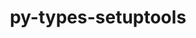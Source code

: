 ---
title: "py-types-setuptools"
layout: cache
categories: [package, develop]
meta: {"compilers": ["none"], "num_specs": 178, "num_specs_by_stack": {"e4s": 3, "e4s-oneapi": 31, "ml-darwin-aarch64-mps": 27, "ml-linux-aarch64-cpu": 44, "ml-linux-aarch64-cuda": 44, "ml-linux-x86_64-cpu": 44, "ml-linux-x86_64-cuda": 43, "ml-linux-x86_64-rocm": 30, "root": 178}, "oss": ["sequoia", "ubuntu22.04", "ubuntu24.04"], "platforms": ["darwin", "linux"], "stacks": ["e4s", "e4s-oneapi", "ml-darwin-aarch64-mps", "ml-linux-aarch64-cpu", "ml-linux-aarch64-cuda", "ml-linux-x86_64-cpu", "ml-linux-x86_64-cuda", "ml-linux-x86_64-rocm", "root"], "targets": ["aarch64", "x86_64_v3"], "versions": ["68.2.0.0", "80.9.0.20250529"]}
spec_details: [{"compiler": "none", "hash": "2egwfos4plwlejohrrsqeqd73tsajvkz", "os": "ubuntu22.04", "platform": "linux", "size": "-", "stacks": ["e4s-oneapi", "root"], "target": "x86_64_v3", "variants": ["build_system=python_pip"], "versions": ["68.2.0.0"]}, {"compiler": "none", "hash": "2g75rgvsipojksunby5doufs6t7xxuca", "os": "sequoia", "platform": "darwin", "size": "-", "stacks": ["ml-darwin-aarch64-mps", "root"], "target": "aarch64", "variants": ["build_system=python_pip"], "versions": ["68.2.0.0"]}, {"compiler": "none", "hash": "2gbwq3y54qvb2dtyoqrkwmzsn2usfdod", "os": "ubuntu24.04", "platform": "linux", "size": "-", "stacks": ["ml-linux-aarch64-cpu", "ml-linux-aarch64-cuda", "root"], "target": "aarch64", "variants": ["build_system=python_pip"], "versions": ["68.2.0.0"]}, {"compiler": "none", "hash": "2hiqpk45ie2x325f7r6iqbqo4vnbvruk", "os": "ubuntu22.04", "platform": "linux", "size": "-", "stacks": ["e4s-oneapi", "root"], "target": "x86_64_v3", "variants": ["build_system=python_pip"], "versions": ["68.2.0.0"]}, {"compiler": "none", "hash": "2jmfidjdhgicprfolsmlfqw3h3j7mbdh", "os": "ubuntu22.04", "platform": "linux", "size": "-", "stacks": ["root"], "target": "x86_64_v3", "variants": ["build_system=python_pip"], "versions": ["68.2.0.0"]}, {"compiler": "none", "hash": "2phrw6xjg7q5oiv7wzqanpwxikn4zmbc", "os": "ubuntu24.04", "platform": "linux", "size": "-", "stacks": ["ml-linux-x86_64-cpu", "ml-linux-x86_64-cuda", "ml-linux-x86_64-rocm", "root"], "target": "x86_64_v3", "variants": ["build_system=python_pip"], "versions": ["80.9.0.20250529"]}, {"compiler": "none", "hash": "2vsnkw54qrp44le7hslf4kmd2pujihbj", "os": "ubuntu22.04", "platform": "linux", "size": "-", "stacks": ["root"], "target": "x86_64_v3", "variants": ["build_system=python_pip"], "versions": ["80.9.0.20250529"]}, {"compiler": "none", "hash": "2yh36pwsxyph4hk3b2czjxf7zpehbj7e", "os": "ubuntu24.04", "platform": "linux", "size": "-", "stacks": ["ml-linux-aarch64-cpu", "ml-linux-aarch64-cuda", "root"], "target": "aarch64", "variants": ["build_system=python_pip"], "versions": ["68.2.0.0"]}, {"compiler": "none", "hash": "3xsybgsqoittgsqktqx3ts4hbmmct77n", "os": "sequoia", "platform": "darwin", "size": "-", "stacks": ["ml-darwin-aarch64-mps", "root"], "target": "aarch64", "variants": ["build_system=python_pip"], "versions": ["68.2.0.0"]}, {"compiler": "none", "hash": "42zaagt5dwns5fl4suc3w4glnlnunjfy", "os": "sequoia", "platform": "darwin", "size": "-", "stacks": ["ml-darwin-aarch64-mps", "root"], "target": "aarch64", "variants": ["build_system=python_pip"], "versions": ["80.9.0.20250529"]}, {"compiler": "none", "hash": "4bn3pmtdxaaq4t3zemzlrpe7mptibr5w", "os": "ubuntu22.04", "platform": "linux", "size": "-", "stacks": ["e4s-oneapi", "root"], "target": "x86_64_v3", "variants": ["build_system=python_pip"], "versions": ["68.2.0.0"]}, {"compiler": "none", "hash": "4eejjks3k64zazpds5fvfsfsfio75bmf", "os": "ubuntu24.04", "platform": "linux", "size": "-", "stacks": ["ml-linux-x86_64-cpu", "ml-linux-x86_64-cuda", "ml-linux-x86_64-rocm", "root"], "target": "x86_64_v3", "variants": ["build_system=python_pip"], "versions": ["68.2.0.0"]}, {"compiler": "none", "hash": "4gn4ujyynttjtv6v5aebjqocihjguier", "os": "sequoia", "platform": "darwin", "size": "-", "stacks": ["ml-darwin-aarch64-mps", "root"], "target": "aarch64", "variants": ["build_system=python_pip"], "versions": ["80.9.0.20250529"]}, {"compiler": "none", "hash": "4m5gmoydywixshvfaaghbjfd5mosbewm", "os": "sequoia", "platform": "darwin", "size": "-", "stacks": ["ml-darwin-aarch64-mps", "root"], "target": "aarch64", "variants": ["build_system=python_pip"], "versions": ["68.2.0.0"]}, {"compiler": "none", "hash": "4xy7j5u6lalg2igrvuag5rvyizdz5g4k", "os": "ubuntu22.04", "platform": "linux", "size": "-", "stacks": ["e4s-oneapi", "root"], "target": "x86_64_v3", "variants": ["build_system=python_pip"], "versions": ["80.9.0.20250529"]}, {"compiler": "none", "hash": "4z2b7gqjvtbloenvud6zel2p7izyidur", "os": "ubuntu22.04", "platform": "linux", "size": "-", "stacks": ["root"], "target": "x86_64_v3", "variants": ["build_system=python_pip"], "versions": ["68.2.0.0"]}, {"compiler": "none", "hash": "53jrinaq6e5j5zpsy2rc54au36b3refc", "os": "ubuntu24.04", "platform": "linux", "size": "-", "stacks": ["ml-linux-aarch64-cpu", "ml-linux-aarch64-cuda", "root"], "target": "aarch64", "variants": ["build_system=python_pip"], "versions": ["68.2.0.0"]}, {"compiler": "none", "hash": "54n6dmilmyhi65qlxrrdv2hou2km7ohi", "os": "ubuntu24.04", "platform": "linux", "size": "-", "stacks": ["ml-linux-aarch64-cpu", "ml-linux-aarch64-cuda", "root"], "target": "aarch64", "variants": ["build_system=python_pip"], "versions": ["80.9.0.20250529"]}, {"compiler": "none", "hash": "5ai6gskpu4ybpejznqfed6efhzaj6ax6", "os": "ubuntu22.04", "platform": "linux", "size": "-", "stacks": ["e4s-oneapi", "root"], "target": "x86_64_v3", "variants": ["build_system=python_pip"], "versions": ["68.2.0.0"]}, {"compiler": "none", "hash": "5auof4uawo7ifgsa6xpf6y2yu63t6icv", "os": "ubuntu22.04", "platform": "linux", "size": "-", "stacks": ["e4s-oneapi", "root"], "target": "x86_64_v3", "variants": ["build_system=python_pip"], "versions": ["80.9.0.20250529"]}, {"compiler": "none", "hash": "5eqsdnewsdrnhfu5b4lwjqm53givyqlx", "os": "ubuntu24.04", "platform": "linux", "size": "-", "stacks": ["ml-linux-aarch64-cpu", "ml-linux-aarch64-cuda", "root"], "target": "aarch64", "variants": ["build_system=python_pip"], "versions": ["80.9.0.20250529"]}, {"compiler": "none", "hash": "5rimxepsehiqfmgn5vbuwppfd7tlogx4", "os": "ubuntu22.04", "platform": "linux", "size": "-", "stacks": ["e4s-oneapi", "root"], "target": "x86_64_v3", "variants": ["build_system=python_pip"], "versions": ["68.2.0.0"]}, {"compiler": "none", "hash": "6hoqg3tjghpvkp5t6s5vk2iutkdg3ive", "os": "ubuntu24.04", "platform": "linux", "size": "-", "stacks": ["ml-linux-aarch64-cpu", "ml-linux-aarch64-cuda", "root"], "target": "aarch64", "variants": ["build_system=python_pip"], "versions": ["80.9.0.20250529"]}, {"compiler": "none", "hash": "6n4zbpazygpf3anbrmj6dfwmgex4pynw", "os": "ubuntu24.04", "platform": "linux", "size": "-", "stacks": ["ml-linux-x86_64-cpu", "ml-linux-x86_64-cuda", "ml-linux-x86_64-rocm", "root"], "target": "x86_64_v3", "variants": ["build_system=python_pip"], "versions": ["80.9.0.20250529"]}, {"compiler": "none", "hash": "6uzfdkksxrt66ukwiv5bd64hwu2ymzn4", "os": "sequoia", "platform": "darwin", "size": "-", "stacks": ["ml-darwin-aarch64-mps", "root"], "target": "aarch64", "variants": ["build_system=python_pip"], "versions": ["80.9.0.20250529"]}, {"compiler": "none", "hash": "6xra3lc4qa7er3jvw2lpy5qp4kk6rtqb", "os": "ubuntu22.04", "platform": "linux", "size": "-", "stacks": ["e4s-oneapi", "root"], "target": "x86_64_v3", "variants": ["build_system=python_pip"], "versions": ["68.2.0.0"]}, {"compiler": "none", "hash": "74pq26rb53wsjc2nfmoywejm6qp4wx2q", "os": "ubuntu24.04", "platform": "linux", "size": "-", "stacks": ["ml-linux-x86_64-cpu", "ml-linux-x86_64-cuda", "ml-linux-x86_64-rocm", "root"], "target": "x86_64_v3", "variants": ["build_system=python_pip"], "versions": ["80.9.0.20250529"]}, {"compiler": "none", "hash": "77byghhzfy6jp5vlgu7p2ds6dg6lppla", "os": "ubuntu24.04", "platform": "linux", "size": "-", "stacks": ["ml-linux-aarch64-cpu", "ml-linux-aarch64-cuda", "root"], "target": "aarch64", "variants": ["build_system=python_pip"], "versions": ["80.9.0.20250529"]}, {"compiler": "none", "hash": "7c6q5pdqtf4ybcjgh7ziegpcq4xves6b", "os": "sequoia", "platform": "darwin", "size": "-", "stacks": ["ml-darwin-aarch64-mps", "root"], "target": "aarch64", "variants": ["build_system=python_pip"], "versions": ["68.2.0.0"]}, {"compiler": "none", "hash": "7hqha4ijtjplwawwulg5m7oyjecbf25t", "os": "ubuntu24.04", "platform": "linux", "size": "-", "stacks": ["ml-linux-aarch64-cpu", "ml-linux-aarch64-cuda", "root"], "target": "aarch64", "variants": ["build_system=python_pip"], "versions": ["68.2.0.0"]}, {"compiler": "none", "hash": "7ra6afospmvrthqorx2hqdrxh44s77pg", "os": "ubuntu24.04", "platform": "linux", "size": "-", "stacks": ["ml-linux-x86_64-cpu", "ml-linux-x86_64-cuda", "root"], "target": "x86_64_v3", "variants": ["build_system=python_pip"], "versions": ["80.9.0.20250529"]}, {"compiler": "none", "hash": "7uyhoprf7zpjg6tbj7o2qez32pljskat", "os": "ubuntu24.04", "platform": "linux", "size": "-", "stacks": ["ml-linux-aarch64-cpu", "ml-linux-aarch64-cuda", "root"], "target": "aarch64", "variants": ["build_system=python_pip"], "versions": ["68.2.0.0"]}, {"compiler": "none", "hash": "7wz7egogma5a65dmcy4qg73p3j3qc4nu", "os": "ubuntu24.04", "platform": "linux", "size": "-", "stacks": ["ml-linux-x86_64-cpu", "ml-linux-x86_64-cuda", "ml-linux-x86_64-rocm", "root"], "target": "x86_64_v3", "variants": ["build_system=python_pip"], "versions": ["80.9.0.20250529"]}, {"compiler": "none", "hash": "7yotepui4zht6c4gjycm4iqmx4r2nctu", "os": "ubuntu24.04", "platform": "linux", "size": "-", "stacks": ["ml-linux-aarch64-cpu", "ml-linux-aarch64-cuda", "root"], "target": "aarch64", "variants": ["build_system=python_pip"], "versions": ["80.9.0.20250529"]}, {"compiler": "none", "hash": "7zafybzxeftogudywh6wvdy7plkstezz", "os": "ubuntu24.04", "platform": "linux", "size": "-", "stacks": ["ml-linux-aarch64-cpu", "ml-linux-aarch64-cuda", "root"], "target": "aarch64", "variants": ["build_system=python_pip"], "versions": ["80.9.0.20250529"]}, {"compiler": "none", "hash": "7zddbmduj4u6ba3huer7bvjr32z25apf", "os": "ubuntu24.04", "platform": "linux", "size": "-", "stacks": ["ml-linux-x86_64-cpu", "ml-linux-x86_64-cuda", "ml-linux-x86_64-rocm", "root"], "target": "x86_64_v3", "variants": ["build_system=python_pip"], "versions": ["68.2.0.0"]}, {"compiler": "none", "hash": "ajxjmdfuupqalcmyibsxeemvbm2igv5g", "os": "ubuntu24.04", "platform": "linux", "size": "-", "stacks": ["ml-linux-x86_64-cpu", "ml-linux-x86_64-cuda", "root"], "target": "x86_64_v3", "variants": ["build_system=python_pip"], "versions": ["80.9.0.20250529"]}, {"compiler": "none", "hash": "aqeibxxuu546zb5aq4d6k5ok6agxjyoi", "os": "ubuntu22.04", "platform": "linux", "size": "-", "stacks": ["e4s-oneapi", "root"], "target": "x86_64_v3", "variants": ["build_system=python_pip"], "versions": ["68.2.0.0"]}, {"compiler": "none", "hash": "axagqxvc3upxsbyykdxdgw66a4ifoyuw", "os": "sequoia", "platform": "darwin", "size": "-", "stacks": ["ml-darwin-aarch64-mps", "root"], "target": "aarch64", "variants": ["build_system=python_pip"], "versions": ["80.9.0.20250529"]}, {"compiler": "none", "hash": "b27ptfwoa7bisxz5jrjalyfiiia6qlwa", "os": "ubuntu22.04", "platform": "linux", "size": "-", "stacks": ["root"], "target": "x86_64_v3", "variants": ["build_system=python_pip"], "versions": ["80.9.0.20250529"]}, {"compiler": "none", "hash": "ba557fakzzfby3ji6zo3q6wplexywmda", "os": "ubuntu24.04", "platform": "linux", "size": "-", "stacks": ["ml-linux-aarch64-cpu", "ml-linux-aarch64-cuda", "root"], "target": "aarch64", "variants": ["build_system=python_pip"], "versions": ["68.2.0.0"]}, {"compiler": "none", "hash": "bh2dg2nmdogowrjwdglxrsefu2rzzjur", "os": "ubuntu22.04", "platform": "linux", "size": "-", "stacks": ["root"], "target": "x86_64_v3", "variants": ["build_system=python_pip"], "versions": ["68.2.0.0"]}, {"compiler": "none", "hash": "bhj6xe4cmikceq55llqsmff3ch6t3dlh", "os": "ubuntu22.04", "platform": "linux", "size": "-", "stacks": ["root"], "target": "x86_64_v3", "variants": ["build_system=python_pip"], "versions": ["80.9.0.20250529"]}, {"compiler": "none", "hash": "bijdxlflgf3h6qscmheiysknynvee3p6", "os": "ubuntu22.04", "platform": "linux", "size": "-", "stacks": ["root"], "target": "x86_64_v3", "variants": ["build_system=python_pip"], "versions": ["68.2.0.0"]}, {"compiler": "none", "hash": "bo64bpyc2o6j5lyaiizrnmw33ewikmqg", "os": "ubuntu24.04", "platform": "linux", "size": "-", "stacks": ["ml-linux-x86_64-cpu", "ml-linux-x86_64-cuda", "ml-linux-x86_64-rocm", "root"], "target": "x86_64_v3", "variants": ["build_system=python_pip"], "versions": ["68.2.0.0"]}, {"compiler": "none", "hash": "bsq7fk4zghrvgwd4kpj2mm4xinz5zwza", "os": "ubuntu24.04", "platform": "linux", "size": "-", "stacks": ["ml-linux-x86_64-cpu", "ml-linux-x86_64-cuda", "root"], "target": "x86_64_v3", "variants": ["build_system=python_pip"], "versions": ["80.9.0.20250529"]}, {"compiler": "none", "hash": "bypibhfwvdm47eftpejmrxqftfn5fgma", "os": "ubuntu24.04", "platform": "linux", "size": "-", "stacks": ["ml-linux-aarch64-cpu", "ml-linux-aarch64-cuda", "root"], "target": "aarch64", "variants": ["build_system=python_pip"], "versions": ["80.9.0.20250529"]}, {"compiler": "none", "hash": "c4ock5jxg3fkfpgzcdp5js3kumdusltp", "os": "ubuntu24.04", "platform": "linux", "size": "-", "stacks": ["ml-linux-aarch64-cpu", "ml-linux-aarch64-cuda", "root"], "target": "aarch64", "variants": ["build_system=python_pip"], "versions": ["80.9.0.20250529"]}, {"compiler": "none", "hash": "c7lh3mfqaurvtufsrixy4lasdepq2f55", "os": "ubuntu22.04", "platform": "linux", "size": "-", "stacks": ["e4s-oneapi", "root"], "target": "x86_64_v3", "variants": ["build_system=python_pip"], "versions": ["68.2.0.0"]}, {"compiler": "none", "hash": "cafvalvqgogduybaos66yzj7a7g4amke", "os": "ubuntu22.04", "platform": "linux", "size": "-", "stacks": ["root"], "target": "x86_64_v3", "variants": ["build_system=python_pip"], "versions": ["80.9.0.20250529"]}, {"compiler": "none", "hash": "cgwuwvdvd66p2v26z36amdotpn4yknfq", "os": "ubuntu24.04", "platform": "linux", "size": "-", "stacks": ["ml-linux-x86_64-cpu", "ml-linux-x86_64-cuda", "ml-linux-x86_64-rocm", "root"], "target": "x86_64_v3", "variants": ["build_system=python_pip"], "versions": ["80.9.0.20250529"]}, {"compiler": "none", "hash": "ckwbpmwwkvridqqmv6dhdzildlu6brjj", "os": "ubuntu24.04", "platform": "linux", "size": "-", "stacks": ["ml-linux-aarch64-cpu", "ml-linux-aarch64-cuda", "root"], "target": "aarch64", "variants": ["build_system=python_pip"], "versions": ["68.2.0.0"]}, {"compiler": "none", "hash": "clas6kbbsibzeoyy2ctpfw6c74orsdij", "os": "sequoia", "platform": "darwin", "size": "-", "stacks": ["ml-darwin-aarch64-mps", "root"], "target": "aarch64", "variants": ["build_system=python_pip"], "versions": ["68.2.0.0"]}, {"compiler": "none", "hash": "cliz76pujlbl7vue3wmdbgkl7aw5e7ss", "os": "ubuntu24.04", "platform": "linux", "size": "-", "stacks": ["ml-linux-x86_64-cpu", "ml-linux-x86_64-cuda", "root"], "target": "x86_64_v3", "variants": ["build_system=python_pip"], "versions": ["80.9.0.20250529"]}, {"compiler": "none", "hash": "cpzuxm4gifpm42tgrd3twsotpvl5zsv7", "os": "ubuntu24.04", "platform": "linux", "size": "-", "stacks": ["ml-linux-aarch64-cpu", "ml-linux-aarch64-cuda", "root"], "target": "aarch64", "variants": ["build_system=python_pip"], "versions": ["80.9.0.20250529"]}, {"compiler": "none", "hash": "cxlrxnpneafr4hv4zdydjl5zcb53qehi", "os": "ubuntu22.04", "platform": "linux", "size": "-", "stacks": ["e4s-oneapi", "root"], "target": "x86_64_v3", "variants": ["build_system=python_pip"], "versions": ["80.9.0.20250529"]}, {"compiler": "none", "hash": "czojzjmtxoe4gpioc6de3megramde2us", "os": "ubuntu24.04", "platform": "linux", "size": "-", "stacks": ["ml-linux-aarch64-cpu", "ml-linux-aarch64-cuda", "root"], "target": "aarch64", "variants": ["build_system=python_pip"], "versions": ["68.2.0.0"]}, {"compiler": "none", "hash": "d7bkaqq3jai6xe4lso2jmge3txq3e6zr", "os": "ubuntu24.04", "platform": "linux", "size": "-", "stacks": ["ml-linux-x86_64-cpu", "ml-linux-x86_64-cuda", "ml-linux-x86_64-rocm", "root"], "target": "x86_64_v3", "variants": ["build_system=python_pip"], "versions": ["68.2.0.0"]}, {"compiler": "none", "hash": "djwrcxq77cyrxxfby3doalzypq3mj2lv", "os": "ubuntu24.04", "platform": "linux", "size": "-", "stacks": ["ml-linux-aarch64-cpu", "ml-linux-aarch64-cuda", "root"], "target": "aarch64", "variants": ["build_system=python_pip"], "versions": ["80.9.0.20250529"]}, {"compiler": "none", "hash": "dpm3rigqfpa4t75msqvjy3w5m537wax7", "os": "sequoia", "platform": "darwin", "size": "-", "stacks": ["ml-darwin-aarch64-mps", "root"], "target": "aarch64", "variants": ["build_system=python_pip"], "versions": ["80.9.0.20250529"]}, {"compiler": "none", "hash": "dztoudz5izquatm27curok4c24tnei4t", "os": "ubuntu24.04", "platform": "linux", "size": "-", "stacks": ["ml-linux-aarch64-cpu", "ml-linux-aarch64-cuda", "root"], "target": "aarch64", "variants": ["build_system=python_pip"], "versions": ["80.9.0.20250529"]}, {"compiler": "none", "hash": "e4nwm4rdun33gjti63zs4tbjkywetwyq", "os": "ubuntu22.04", "platform": "linux", "size": "-", "stacks": ["e4s-oneapi", "root"], "target": "x86_64_v3", "variants": ["build_system=python_pip"], "versions": ["68.2.0.0"]}, {"compiler": "none", "hash": "e735ocuk3wiva73lyp5dxnw57nxhjkmn", "os": "ubuntu24.04", "platform": "linux", "size": "-", "stacks": ["ml-linux-x86_64-cpu", "ml-linux-x86_64-rocm", "root"], "target": "x86_64_v3", "variants": ["build_system=python_pip"], "versions": ["68.2.0.0"]}, {"compiler": "none", "hash": "e7v4lxasqvcrn7f3kovzbag37mddboum", "os": "ubuntu24.04", "platform": "linux", "size": "-", "stacks": ["ml-linux-x86_64-cpu", "ml-linux-x86_64-cuda", "ml-linux-x86_64-rocm", "root"], "target": "x86_64_v3", "variants": ["build_system=python_pip"], "versions": ["68.2.0.0"]}, {"compiler": "none", "hash": "ecxgz2tkkqxfpjum6bg2l7os26lkjpyq", "os": "ubuntu24.04", "platform": "linux", "size": "-", "stacks": ["ml-linux-x86_64-cpu", "ml-linux-x86_64-cuda", "ml-linux-x86_64-rocm", "root"], "target": "x86_64_v3", "variants": ["build_system=python_pip"], "versions": ["68.2.0.0"]}, {"compiler": "none", "hash": "eio4q3tnb7sh7z3rrzqsvnnqzvpkmhff", "os": "ubuntu22.04", "platform": "linux", "size": "-", "stacks": ["root"], "target": "x86_64_v3", "variants": ["build_system=python_pip"], "versions": ["68.2.0.0"]}, {"compiler": "none", "hash": "ejp6bhx3pjwgpbe4qxijptjtbgixigfm", "os": "ubuntu24.04", "platform": "linux", "size": "-", "stacks": ["ml-linux-aarch64-cpu", "ml-linux-aarch64-cuda", "root"], "target": "aarch64", "variants": ["build_system=python_pip"], "versions": ["80.9.0.20250529"]}, {"compiler": "none", "hash": "ekt2j2jhuivtgh2dx52f24amolbws3o7", "os": "ubuntu22.04", "platform": "linux", "size": "-", "stacks": ["root"], "target": "x86_64_v3", "variants": ["build_system=python_pip"], "versions": ["68.2.0.0"]}, {"compiler": "none", "hash": "eum4vdwkiqrlpm72zi6g26pwjjz5l536", "os": "ubuntu24.04", "platform": "linux", "size": "-", "stacks": ["ml-linux-aarch64-cpu", "ml-linux-aarch64-cuda", "root"], "target": "aarch64", "variants": ["build_system=python_pip"], "versions": ["80.9.0.20250529"]}, {"compiler": "none", "hash": "eva3g5tlaa2flcs3wyr7krnjmwcfnfot", "os": "ubuntu22.04", "platform": "linux", "size": "-", "stacks": ["e4s-oneapi", "root"], "target": "x86_64_v3", "variants": ["build_system=python_pip"], "versions": ["68.2.0.0"]}, {"compiler": "none", "hash": "ezl2t5z7asrtf22zvrmzoiog5qvoe7ga", "os": "sequoia", "platform": "darwin", "size": "-", "stacks": ["ml-darwin-aarch64-mps", "root"], "target": "aarch64", "variants": ["build_system=python_pip"], "versions": ["68.2.0.0"]}, {"compiler": "none", "hash": "f56c4iwypx2gkqkfrjwdu4im7jj357ta", "os": "ubuntu22.04", "platform": "linux", "size": "-", "stacks": ["e4s", "root"], "target": "x86_64_v3", "variants": ["build_system=python_pip"], "versions": ["80.9.0.20250529"]}, {"compiler": "none", "hash": "fbfhq73fm7vzpgrzv4w37ptg2j72hyxd", "os": "ubuntu24.04", "platform": "linux", "size": "-", "stacks": ["ml-linux-aarch64-cpu", "ml-linux-aarch64-cuda", "root"], "target": "aarch64", "variants": ["build_system=python_pip"], "versions": ["80.9.0.20250529"]}, {"compiler": "none", "hash": "fhchxal36zzuimekn2ugwvpb2wker2hm", "os": "ubuntu22.04", "platform": "linux", "size": "-", "stacks": ["root"], "target": "x86_64_v3", "variants": ["build_system=python_pip"], "versions": ["68.2.0.0"]}, {"compiler": "none", "hash": "fqojmk5ogrkqpsjh7detdhywmuwthord", "os": "ubuntu22.04", "platform": "linux", "size": "-", "stacks": ["root"], "target": "x86_64_v3", "variants": ["build_system=python_pip"], "versions": ["68.2.0.0"]}, {"compiler": "none", "hash": "fv3q5tchoqs3gpi5lg6hwzm4egfvh6n5", "os": "ubuntu24.04", "platform": "linux", "size": "-", "stacks": ["ml-linux-x86_64-cpu", "ml-linux-x86_64-cuda", "ml-linux-x86_64-rocm", "root"], "target": "x86_64_v3", "variants": ["build_system=python_pip"], "versions": ["68.2.0.0"]}, {"compiler": "none", "hash": "fxkvzklfvi7c6qslfw3uou3cnbwrtene", "os": "ubuntu24.04", "platform": "linux", "size": "-", "stacks": ["ml-linux-aarch64-cpu", "ml-linux-aarch64-cuda", "root"], "target": "aarch64", "variants": ["build_system=python_pip"], "versions": ["68.2.0.0"]}, {"compiler": "none", "hash": "geo2vjzqoi7i5kzruykwejdatgt6pjy3", "os": "ubuntu22.04", "platform": "linux", "size": "-", "stacks": ["e4s-oneapi", "root"], "target": "x86_64_v3", "variants": ["build_system=python_pip"], "versions": ["80.9.0.20250529"]}, {"compiler": "none", "hash": "glq3myqsatubpssgyke2usiraytlfe2v", "os": "ubuntu22.04", "platform": "linux", "size": "-", "stacks": ["root"], "target": "x86_64_v3", "variants": ["build_system=python_pip"], "versions": ["80.9.0.20250529"]}, {"compiler": "none", "hash": "gtckxvumnkkbcs6isa2x6jenv5svk4i4", "os": "ubuntu24.04", "platform": "linux", "size": "-", "stacks": ["ml-linux-x86_64-cpu", "ml-linux-x86_64-cuda", "ml-linux-x86_64-rocm", "root"], "target": "x86_64_v3", "variants": ["build_system=python_pip"], "versions": ["80.9.0.20250529"]}, {"compiler": "none", "hash": "h6mervfsjmetgkvk72ykz6tf4ukkv2fu", "os": "ubuntu22.04", "platform": "linux", "size": "-", "stacks": ["e4s-oneapi", "root"], "target": "x86_64_v3", "variants": ["build_system=python_pip"], "versions": ["80.9.0.20250529"]}, {"compiler": "none", "hash": "hhiggat2xhxiana2z4talepina2wtym2", "os": "sequoia", "platform": "darwin", "size": "-", "stacks": ["ml-darwin-aarch64-mps", "root"], "target": "aarch64", "variants": ["build_system=python_pip"], "versions": ["80.9.0.20250529"]}, {"compiler": "none", "hash": "hkf3kiwbirls66vqesi6t3utj3bzrdnv", "os": "ubuntu24.04", "platform": "linux", "size": "-", "stacks": ["ml-linux-x86_64-cpu", "ml-linux-x86_64-cuda", "root"], "target": "x86_64_v3", "variants": ["build_system=python_pip"], "versions": ["80.9.0.20250529"]}, {"compiler": "none", "hash": "hpyvudsrfk56okxahzlubgq7lk5mn5bj", "os": "ubuntu22.04", "platform": "linux", "size": "-", "stacks": ["e4s-oneapi", "root"], "target": "x86_64_v3", "variants": ["build_system=python_pip"], "versions": ["68.2.0.0"]}, {"compiler": "none", "hash": "hqkim6qewt3tuzva6iodjnq7vcqdzsbl", "os": "ubuntu22.04", "platform": "linux", "size": "-", "stacks": ["e4s-oneapi", "root"], "target": "x86_64_v3", "variants": ["build_system=python_pip"], "versions": ["68.2.0.0"]}, {"compiler": "none", "hash": "htqzk7nbw22dlyswjwfytyawzbjlyurn", "os": "sequoia", "platform": "darwin", "size": "-", "stacks": ["ml-darwin-aarch64-mps", "root"], "target": "aarch64", "variants": ["build_system=python_pip"], "versions": ["68.2.0.0"]}, {"compiler": "none", "hash": "hwmdlt4f6wqjkiw7w4xzfu4ohgpz7jlf", "os": "ubuntu22.04", "platform": "linux", "size": "-", "stacks": ["e4s", "root"], "target": "x86_64_v3", "variants": ["build_system=python_pip"], "versions": ["80.9.0.20250529"]}, {"compiler": "none", "hash": "i64k6hromhvmofqcqm2kss5qzbpftods", "os": "ubuntu24.04", "platform": "linux", "size": "-", "stacks": ["ml-linux-x86_64-cpu", "ml-linux-x86_64-cuda", "root"], "target": "x86_64_v3", "variants": ["build_system=python_pip"], "versions": ["80.9.0.20250529"]}, {"compiler": "none", "hash": "iehnz4wtbafgjw2dvpbxcz3zu5tprryb", "os": "ubuntu24.04", "platform": "linux", "size": "-", "stacks": ["ml-linux-x86_64-cpu", "ml-linux-x86_64-cuda", "root"], "target": "x86_64_v3", "variants": ["build_system=python_pip"], "versions": ["80.9.0.20250529"]}, {"compiler": "none", "hash": "ii3gyaz6z36xghgaurhphaiqjqzwbcqi", "os": "ubuntu24.04", "platform": "linux", "size": "-", "stacks": ["ml-linux-x86_64-cpu", "ml-linux-x86_64-cuda", "ml-linux-x86_64-rocm", "root"], "target": "x86_64_v3", "variants": ["build_system=python_pip"], "versions": ["68.2.0.0"]}, {"compiler": "none", "hash": "j5bxedenpe2khcp3zf6mz7qlwe42rfq3", "os": "ubuntu22.04", "platform": "linux", "size": "-", "stacks": ["e4s-oneapi", "root"], "target": "x86_64_v3", "variants": ["build_system=python_pip"], "versions": ["80.9.0.20250529"]}, {"compiler": "none", "hash": "ja2othtyjeui3gaxckaqm3uoifd2hzmx", "os": "ubuntu24.04", "platform": "linux", "size": "-", "stacks": ["ml-linux-x86_64-cpu", "ml-linux-x86_64-cuda", "ml-linux-x86_64-rocm", "root"], "target": "x86_64_v3", "variants": ["build_system=python_pip"], "versions": ["80.9.0.20250529"]}, {"compiler": "none", "hash": "jn4qpy3uj5lggqsa3pqpp3fwsxrlavxq", "os": "sequoia", "platform": "darwin", "size": "-", "stacks": ["ml-darwin-aarch64-mps", "root"], "target": "aarch64", "variants": ["build_system=python_pip"], "versions": ["80.9.0.20250529"]}, {"compiler": "none", "hash": "jrta45hcqooghzqylgzfz6iz6cefvvxu", "os": "ubuntu22.04", "platform": "linux", "size": "-", "stacks": ["root"], "target": "x86_64_v3", "variants": ["build_system=python_pip"], "versions": ["68.2.0.0"]}, {"compiler": "none", "hash": "k2to6n65s7f46ygpv5j4sj3alrjduwsa", "os": "ubuntu22.04", "platform": "linux", "size": "-", "stacks": ["root"], "target": "x86_64_v3", "variants": ["build_system=python_pip"], "versions": ["68.2.0.0"]}, {"compiler": "none", "hash": "k5iquas7qyeef3qkocl6wxwa535upiht", "os": "ubuntu24.04", "platform": "linux", "size": "-", "stacks": ["ml-linux-x86_64-cpu", "ml-linux-x86_64-cuda", "ml-linux-x86_64-rocm", "root"], "target": "x86_64_v3", "variants": ["build_system=python_pip"], "versions": ["68.2.0.0"]}, {"compiler": "none", "hash": "ke4zv422xzwuiob4x7sfw4lvmrb6t7vm", "os": "ubuntu22.04", "platform": "linux", "size": "-", "stacks": ["root"], "target": "x86_64_v3", "variants": ["build_system=python_pip"], "versions": ["80.9.0.20250529"]}, {"compiler": "none", "hash": "kgc6fhlptt43jtm2kesspgzgcebnkkec", "os": "ubuntu22.04", "platform": "linux", "size": "-", "stacks": ["e4s-oneapi", "root"], "target": "x86_64_v3", "variants": ["build_system=python_pip"], "versions": ["68.2.0.0"]}, {"compiler": "none", "hash": "kggzobcfvlw7ss4b5xy2ufmcjxz2qsti", "os": "ubuntu24.04", "platform": "linux", "size": "-", "stacks": ["ml-linux-aarch64-cpu", "ml-linux-aarch64-cuda", "root"], "target": "aarch64", "variants": ["build_system=python_pip"], "versions": ["80.9.0.20250529"]}, {"compiler": "none", "hash": "kgisuowvbnwajammuoohm4474ffx5tpe", "os": "ubuntu24.04", "platform": "linux", "size": "-", "stacks": ["ml-linux-x86_64-cpu", "ml-linux-x86_64-cuda", "root"], "target": "x86_64_v3", "variants": ["build_system=python_pip"], "versions": ["80.9.0.20250529"]}, {"compiler": "none", "hash": "kny7slfcpjxlsbegcjumg4u7xb2rlr2t", "os": "sequoia", "platform": "darwin", "size": "-", "stacks": ["ml-darwin-aarch64-mps", "root"], "target": "aarch64", "variants": ["build_system=python_pip"], "versions": ["80.9.0.20250529"]}, {"compiler": "none", "hash": "kor4dvrosoexn2b5d75eugboe7tkhaul", "os": "sequoia", "platform": "darwin", "size": "-", "stacks": ["ml-darwin-aarch64-mps", "root"], "target": "aarch64", "variants": ["build_system=python_pip"], "versions": ["80.9.0.20250529"]}, {"compiler": "none", "hash": "kxfepratvthiyergngkfahodlrlwpz3u", "os": "sequoia", "platform": "darwin", "size": "-", "stacks": ["ml-darwin-aarch64-mps", "root"], "target": "aarch64", "variants": ["build_system=python_pip"], "versions": ["68.2.0.0"]}, {"compiler": "none", "hash": "l74n3vbx4agvbrczvdnmv3bwr6ietpjf", "os": "ubuntu22.04", "platform": "linux", "size": "-", "stacks": ["e4s-oneapi", "root"], "target": "x86_64_v3", "variants": ["build_system=python_pip"], "versions": ["80.9.0.20250529"]}, {"compiler": "none", "hash": "ldpccwsmv3y2h7e3wwhmapkp3fc74bwq", "os": "ubuntu24.04", "platform": "linux", "size": "-", "stacks": ["ml-linux-aarch64-cpu", "ml-linux-aarch64-cuda", "root"], "target": "aarch64", "variants": ["build_system=python_pip"], "versions": ["68.2.0.0"]}, {"compiler": "none", "hash": "lmoqczgnqwfptogbvusqtzgzk5cqgg2t", "os": "ubuntu22.04", "platform": "linux", "size": "-", "stacks": ["root"], "target": "x86_64_v3", "variants": ["build_system=python_pip"], "versions": ["80.9.0.20250529"]}, {"compiler": "none", "hash": "lwigcw2hdpfvfy5eki6kumjzqcyosrq6", "os": "ubuntu22.04", "platform": "linux", "size": "-", "stacks": ["root"], "target": "x86_64_v3", "variants": ["build_system=python_pip"], "versions": ["80.9.0.20250529"]}, {"compiler": "none", "hash": "m2l4tbbjqwz7gywmk6tigdqe2wmiyxpw", "os": "ubuntu22.04", "platform": "linux", "size": "-", "stacks": ["e4s-oneapi", "root"], "target": "x86_64_v3", "variants": ["build_system=python_pip"], "versions": ["80.9.0.20250529"]}, {"compiler": "none", "hash": "mnzrosuzz5mvsorwqm3g7qzb6gaxtqe5", "os": "ubuntu24.04", "platform": "linux", "size": "-", "stacks": ["ml-linux-x86_64-cpu", "ml-linux-x86_64-cuda", "ml-linux-x86_64-rocm", "root"], "target": "x86_64_v3", "variants": ["build_system=python_pip"], "versions": ["80.9.0.20250529"]}, {"compiler": "none", "hash": "n2z5vcwyfp5erowp4ofmlga4jmiedrxe", "os": "sequoia", "platform": "darwin", "size": "-", "stacks": ["ml-darwin-aarch64-mps", "root"], "target": "aarch64", "variants": ["build_system=python_pip"], "versions": ["68.2.0.0"]}, {"compiler": "none", "hash": "nodc3yxtc3favedcd33lsafzolw26fee", "os": "ubuntu24.04", "platform": "linux", "size": "-", "stacks": ["ml-linux-x86_64-cpu", "ml-linux-x86_64-cuda", "ml-linux-x86_64-rocm", "root"], "target": "x86_64_v3", "variants": ["build_system=python_pip"], "versions": ["80.9.0.20250529"]}, {"compiler": "none", "hash": "o2fhi6oq6gkyryy3gomcq7ivb2czulq3", "os": "ubuntu24.04", "platform": "linux", "size": "-", "stacks": ["ml-linux-aarch64-cpu", "ml-linux-aarch64-cuda", "root"], "target": "aarch64", "variants": ["build_system=python_pip"], "versions": ["68.2.0.0"]}, {"compiler": "none", "hash": "o55meicycluqjdyihyaytneaq425arh2", "os": "ubuntu22.04", "platform": "linux", "size": "-", "stacks": ["root"], "target": "x86_64_v3", "variants": ["build_system=python_pip"], "versions": ["68.2.0.0"]}, {"compiler": "none", "hash": "oef7t233zwfohsnx7x7pcw2yxpj7vrpu", "os": "sequoia", "platform": "darwin", "size": "-", "stacks": ["ml-darwin-aarch64-mps", "root"], "target": "aarch64", "variants": ["build_system=python_pip"], "versions": ["68.2.0.0"]}, {"compiler": "none", "hash": "ooj6shc3t6kvnfgpudfoaw74xcpgvedg", "os": "ubuntu22.04", "platform": "linux", "size": "-", "stacks": ["root"], "target": "x86_64_v3", "variants": ["build_system=python_pip"], "versions": ["68.2.0.0"]}, {"compiler": "none", "hash": "oto7hcgzyxvqgbd56dfzpiknhufxpo4c", "os": "ubuntu22.04", "platform": "linux", "size": "-", "stacks": ["e4s-oneapi", "root"], "target": "x86_64_v3", "variants": ["build_system=python_pip"], "versions": ["68.2.0.0"]}, {"compiler": "none", "hash": "oucbx4i7fnxwdoiqpgr2vzjdt73ikwpp", "os": "sequoia", "platform": "darwin", "size": "-", "stacks": ["ml-darwin-aarch64-mps", "root"], "target": "aarch64", "variants": ["build_system=python_pip"], "versions": ["80.9.0.20250529"]}, {"compiler": "none", "hash": "ow7gxqwakijwmbdw7rit4hchxaig32sm", "os": "sequoia", "platform": "darwin", "size": "-", "stacks": ["ml-darwin-aarch64-mps", "root"], "target": "aarch64", "variants": ["build_system=python_pip"], "versions": ["80.9.0.20250529"]}, {"compiler": "none", "hash": "ozdpyz4advn3u3qfmxwbn3ex63q3xrlg", "os": "sequoia", "platform": "darwin", "size": "-", "stacks": ["ml-darwin-aarch64-mps", "root"], "target": "aarch64", "variants": ["build_system=python_pip"], "versions": ["68.2.0.0"]}, {"compiler": "none", "hash": "p23aoypzpt2yblip4gflo35e5hr4xzbm", "os": "ubuntu24.04", "platform": "linux", "size": "-", "stacks": ["ml-linux-x86_64-cpu", "ml-linux-x86_64-cuda", "root"], "target": "x86_64_v3", "variants": ["build_system=python_pip"], "versions": ["80.9.0.20250529"]}, {"compiler": "none", "hash": "p2hadqwhmw4k5s5vahzaeamjah7ou77v", "os": "ubuntu22.04", "platform": "linux", "size": "-", "stacks": ["root"], "target": "x86_64_v3", "variants": ["build_system=python_pip"], "versions": ["68.2.0.0"]}, {"compiler": "none", "hash": "p3d4vdblfiixv56r7dapcxflub6262cy", "os": "ubuntu24.04", "platform": "linux", "size": "-", "stacks": ["ml-linux-x86_64-cpu", "ml-linux-x86_64-cuda", "ml-linux-x86_64-rocm", "root"], "target": "x86_64_v3", "variants": ["build_system=python_pip"], "versions": ["68.2.0.0"]}, {"compiler": "none", "hash": "p5zw2scda3acurkfpw3kssg2anxgp2vu", "os": "ubuntu24.04", "platform": "linux", "size": "-", "stacks": ["ml-linux-aarch64-cpu", "ml-linux-aarch64-cuda", "root"], "target": "aarch64", "variants": ["build_system=python_pip"], "versions": ["80.9.0.20250529"]}, {"compiler": "none", "hash": "p7kajzhgyrxwdncqu4nimfe53hvq2dxs", "os": "ubuntu24.04", "platform": "linux", "size": "-", "stacks": ["ml-linux-x86_64-cpu", "ml-linux-x86_64-cuda", "ml-linux-x86_64-rocm", "root"], "target": "x86_64_v3", "variants": ["build_system=python_pip"], "versions": ["80.9.0.20250529"]}, {"compiler": "none", "hash": "pkrfq5s3tu7527iulrhstsa6gjsknqwt", "os": "ubuntu22.04", "platform": "linux", "size": "-", "stacks": ["root"], "target": "x86_64_v3", "variants": ["build_system=python_pip"], "versions": ["80.9.0.20250529"]}, {"compiler": "none", "hash": "pla2ihqxaw2wothyjnboyjunedgifaoe", "os": "ubuntu24.04", "platform": "linux", "size": "-", "stacks": ["ml-linux-x86_64-cpu", "ml-linux-x86_64-cuda", "ml-linux-x86_64-rocm", "root"], "target": "x86_64_v3", "variants": ["build_system=python_pip"], "versions": ["68.2.0.0"]}, {"compiler": "none", "hash": "pojs3yqsncaooeza2fjjyxjjiamwyc6t", "os": "ubuntu22.04", "platform": "linux", "size": "-", "stacks": ["e4s-oneapi", "root"], "target": "x86_64_v3", "variants": ["build_system=python_pip"], "versions": ["80.9.0.20250529"]}, {"compiler": "none", "hash": "pvsejv5wdhe5zvg4rvh362sgg2jtw7wq", "os": "ubuntu22.04", "platform": "linux", "size": "-", "stacks": ["e4s-oneapi", "root"], "target": "x86_64_v3", "variants": ["build_system=python_pip"], "versions": ["80.9.0.20250529"]}, {"compiler": "none", "hash": "qen4vvsjufbwjl667odkdw34pfyguu4h", "os": "ubuntu24.04", "platform": "linux", "size": "-", "stacks": ["ml-linux-aarch64-cpu", "ml-linux-aarch64-cuda", "root"], "target": "aarch64", "variants": ["build_system=python_pip"], "versions": ["80.9.0.20250529"]}, {"compiler": "none", "hash": "qlw5qmoowfypp66dfo2qcsc2zsxeevqw", "os": "ubuntu24.04", "platform": "linux", "size": "-", "stacks": ["ml-linux-x86_64-cpu", "ml-linux-x86_64-cuda", "ml-linux-x86_64-rocm", "root"], "target": "x86_64_v3", "variants": ["build_system=python_pip"], "versions": ["68.2.0.0"]}, {"compiler": "none", "hash": "qq2ouqt2nsbp27a4lggs4k3653omlvb7", "os": "ubuntu24.04", "platform": "linux", "size": "-", "stacks": ["ml-linux-x86_64-cpu", "ml-linux-x86_64-cuda", "ml-linux-x86_64-rocm", "root"], "target": "x86_64_v3", "variants": ["build_system=python_pip"], "versions": ["68.2.0.0"]}, {"compiler": "none", "hash": "qq2pj5pmr5ya7aqtbe5vqs6blil546rv", "os": "ubuntu22.04", "platform": "linux", "size": "-", "stacks": ["e4s-oneapi", "root"], "target": "x86_64_v3", "variants": ["build_system=python_pip"], "versions": ["80.9.0.20250529"]}, {"compiler": "none", "hash": "qru5vqp3kno54577qq76qrmo7ro2slrd", "os": "ubuntu24.04", "platform": "linux", "size": "-", "stacks": ["ml-linux-aarch64-cpu", "ml-linux-aarch64-cuda", "root"], "target": "aarch64", "variants": ["build_system=python_pip"], "versions": ["80.9.0.20250529"]}, {"compiler": "none", "hash": "qsm7m3eq4ogocgz7gq7jtb23fapz6qdx", "os": "ubuntu22.04", "platform": "linux", "size": "-", "stacks": ["root"], "target": "x86_64_v3", "variants": ["build_system=python_pip"], "versions": ["68.2.0.0"]}, {"compiler": "none", "hash": "rah4yayhqnp3fbxa3qln57cqa3auykca", "os": "ubuntu24.04", "platform": "linux", "size": "-", "stacks": ["ml-linux-x86_64-cpu", "ml-linux-x86_64-cuda", "root"], "target": "x86_64_v3", "variants": ["build_system=python_pip"], "versions": ["80.9.0.20250529"]}, {"compiler": "none", "hash": "rlcjm5qr4sjekup2qggfxrcvreek6zi2", "os": "ubuntu22.04", "platform": "linux", "size": "-", "stacks": ["e4s-oneapi", "root"], "target": "x86_64_v3", "variants": ["build_system=python_pip"], "versions": ["80.9.0.20250529"]}, {"compiler": "none", "hash": "rmt3uprwghvczyyz44nyhuntfo6uciem", "os": "sequoia", "platform": "darwin", "size": "-", "stacks": ["ml-darwin-aarch64-mps", "root"], "target": "aarch64", "variants": ["build_system=python_pip"], "versions": ["68.2.0.0"]}, {"compiler": "none", "hash": "rp7s6mve7lzrzomay4qvntwwm6aa4c4y", "os": "ubuntu24.04", "platform": "linux", "size": "-", "stacks": ["ml-linux-x86_64-cpu", "ml-linux-x86_64-cuda", "root"], "target": "x86_64_v3", "variants": ["build_system=python_pip"], "versions": ["80.9.0.20250529"]}, {"compiler": "none", "hash": "rpzkw7qxyi4daobxnddqtn54ow24xgjm", "os": "ubuntu24.04", "platform": "linux", "size": "-", "stacks": ["ml-linux-aarch64-cpu", "ml-linux-aarch64-cuda", "root"], "target": "aarch64", "variants": ["build_system=python_pip"], "versions": ["80.9.0.20250529"]}, {"compiler": "none", "hash": "rwmdng5zhlnpczzdngyjgmxdzldxw5el", "os": "ubuntu22.04", "platform": "linux", "size": "-", "stacks": ["root"], "target": "x86_64_v3", "variants": ["build_system=python_pip"], "versions": ["80.9.0.20250529"]}, {"compiler": "none", "hash": "s6acn2gx5szgnbduldu4wyplpgdim4oc", "os": "ubuntu24.04", "platform": "linux", "size": "-", "stacks": ["ml-linux-x86_64-cpu", "ml-linux-x86_64-cuda", "ml-linux-x86_64-rocm", "root"], "target": "x86_64_v3", "variants": ["build_system=python_pip"], "versions": ["80.9.0.20250529"]}, {"compiler": "none", "hash": "sra36qzun7s4lr4rxi7qxb4n6bk65sln", "os": "ubuntu24.04", "platform": "linux", "size": "-", "stacks": ["ml-linux-aarch64-cpu", "ml-linux-aarch64-cuda", "root"], "target": "aarch64", "variants": ["build_system=python_pip"], "versions": ["80.9.0.20250529"]}, {"compiler": "none", "hash": "swgmmemggtyhqiwy4cs3dmhztovmj6bp", "os": "ubuntu24.04", "platform": "linux", "size": "-", "stacks": ["ml-linux-x86_64-cpu", "ml-linux-x86_64-cuda", "root"], "target": "x86_64_v3", "variants": ["build_system=python_pip"], "versions": ["80.9.0.20250529"]}, {"compiler": "none", "hash": "tgibbw235mfns4at23vyvl3i6b7uckbc", "os": "sequoia", "platform": "darwin", "size": "-", "stacks": ["ml-darwin-aarch64-mps", "root"], "target": "aarch64", "variants": ["build_system=python_pip"], "versions": ["68.2.0.0"]}, {"compiler": "none", "hash": "tk7k52wktvtllpptrl4pozr7figavaox", "os": "ubuntu22.04", "platform": "linux", "size": "-", "stacks": ["e4s-oneapi", "root"], "target": "x86_64_v3", "variants": ["build_system=python_pip"], "versions": ["68.2.0.0"]}, {"compiler": "none", "hash": "tn3bmcyhvglgavigqjsg2lepbr7qdji4", "os": "ubuntu24.04", "platform": "linux", "size": "-", "stacks": ["ml-linux-aarch64-cpu", "ml-linux-aarch64-cuda", "root"], "target": "aarch64", "variants": ["build_system=python_pip"], "versions": ["68.2.0.0"]}, {"compiler": "none", "hash": "tp5ultclesvz3n3cjslpbltsoqmsnwjp", "os": "ubuntu24.04", "platform": "linux", "size": "-", "stacks": ["ml-linux-x86_64-cpu", "ml-linux-x86_64-cuda", "ml-linux-x86_64-rocm", "root"], "target": "x86_64_v3", "variants": ["build_system=python_pip"], "versions": ["80.9.0.20250529"]}, {"compiler": "none", "hash": "u2bje7fmiso7ghdw5qpyaml6uu6wpnct", "os": "ubuntu22.04", "platform": "linux", "size": "-", "stacks": ["e4s-oneapi", "root"], "target": "x86_64_v3", "variants": ["build_system=python_pip"], "versions": ["80.9.0.20250529"]}, {"compiler": "none", "hash": "v2mtbhltr3mgxkf2kiyjlyfk7c2rb3oz", "os": "ubuntu24.04", "platform": "linux", "size": "-", "stacks": ["ml-linux-aarch64-cpu", "ml-linux-aarch64-cuda", "root"], "target": "aarch64", "variants": ["build_system=python_pip"], "versions": ["80.9.0.20250529"]}, {"compiler": "none", "hash": "v7ccqtrbwb2hr65cztef5kgbv37vbyup", "os": "ubuntu24.04", "platform": "linux", "size": "-", "stacks": ["ml-linux-x86_64-cpu", "ml-linux-x86_64-cuda", "ml-linux-x86_64-rocm", "root"], "target": "x86_64_v3", "variants": ["build_system=python_pip"], "versions": ["80.9.0.20250529"]}, {"compiler": "none", "hash": "v7zzhbgulrtoxwf53un42xp7ckr4reqb", "os": "ubuntu22.04", "platform": "linux", "size": "-", "stacks": ["e4s-oneapi", "root"], "target": "x86_64_v3", "variants": ["build_system=python_pip"], "versions": ["80.9.0.20250529"]}, {"compiler": "none", "hash": "vd66z5ur32rdlgey4klwahj7ycb4agq3", "os": "ubuntu24.04", "platform": "linux", "size": "-", "stacks": ["ml-linux-aarch64-cpu", "ml-linux-aarch64-cuda", "root"], "target": "aarch64", "variants": ["build_system=python_pip"], "versions": ["68.2.0.0"]}, {"compiler": "none", "hash": "vt3lhxti2lczmogdvzg5ozopdnlqrc4b", "os": "ubuntu24.04", "platform": "linux", "size": "-", "stacks": ["ml-linux-x86_64-cpu", "ml-linux-x86_64-cuda", "ml-linux-x86_64-rocm", "root"], "target": "x86_64_v3", "variants": ["build_system=python_pip"], "versions": ["80.9.0.20250529"]}, {"compiler": "none", "hash": "wagq6m4slhk4pslgf6xglq5imjoivwdw", "os": "ubuntu24.04", "platform": "linux", "size": "-", "stacks": ["ml-linux-aarch64-cpu", "ml-linux-aarch64-cuda", "root"], "target": "aarch64", "variants": ["build_system=python_pip"], "versions": ["80.9.0.20250529"]}, {"compiler": "none", "hash": "wbaf2ngbm3l4jzzji6mnyu5d3pskobzk", "os": "ubuntu24.04", "platform": "linux", "size": "-", "stacks": ["ml-linux-aarch64-cpu", "ml-linux-aarch64-cuda", "root"], "target": "aarch64", "variants": ["build_system=python_pip"], "versions": ["80.9.0.20250529"]}, {"compiler": "none", "hash": "whyuwxxctdklzkxluwtr4y6q2xnf27mn", "os": "sequoia", "platform": "darwin", "size": "-", "stacks": ["ml-darwin-aarch64-mps", "root"], "target": "aarch64", "variants": ["build_system=python_pip"], "versions": ["80.9.0.20250529"]}, {"compiler": "none", "hash": "wmfi6b4l4rmrp3wdyyebb6na3ds3t46l", "os": "ubuntu24.04", "platform": "linux", "size": "-", "stacks": ["ml-linux-aarch64-cpu", "ml-linux-aarch64-cuda", "root"], "target": "aarch64", "variants": ["build_system=python_pip"], "versions": ["80.9.0.20250529"]}, {"compiler": "none", "hash": "wsosgekzxajyjyxpggvfbf7b3xloqbft", "os": "ubuntu24.04", "platform": "linux", "size": "-", "stacks": ["ml-linux-x86_64-cpu", "ml-linux-x86_64-cuda", "root"], "target": "x86_64_v3", "variants": ["build_system=python_pip"], "versions": ["80.9.0.20250529"]}, {"compiler": "none", "hash": "wvexkoa75fymnprcr7qr46w7ki2clynl", "os": "sequoia", "platform": "darwin", "size": "-", "stacks": ["ml-darwin-aarch64-mps", "root"], "target": "aarch64", "variants": ["build_system=python_pip"], "versions": ["80.9.0.20250529"]}, {"compiler": "none", "hash": "wxi6poyivbgpv5memzgdhbv4idm4y6by", "os": "ubuntu22.04", "platform": "linux", "size": "-", "stacks": ["root"], "target": "x86_64_v3", "variants": ["build_system=python_pip"], "versions": ["80.9.0.20250529"]}, {"compiler": "none", "hash": "wxlg3vzfyy54qmutk3neg23g6wr2fvbk", "os": "ubuntu24.04", "platform": "linux", "size": "-", "stacks": ["ml-linux-x86_64-cpu", "ml-linux-x86_64-cuda", "ml-linux-x86_64-rocm", "root"], "target": "x86_64_v3", "variants": ["build_system=python_pip"], "versions": ["68.2.0.0"]}, {"compiler": "none", "hash": "wxs2bet6hcpbzp6fnj42uq3csdd3ebky", "os": "ubuntu24.04", "platform": "linux", "size": "-", "stacks": ["ml-linux-x86_64-cpu", "ml-linux-x86_64-cuda", "ml-linux-x86_64-rocm", "root"], "target": "x86_64_v3", "variants": ["build_system=python_pip"], "versions": ["68.2.0.0"]}, {"compiler": "none", "hash": "x2kgypgm7272ufwxgvh4uxlhtkytqlfc", "os": "sequoia", "platform": "darwin", "size": "-", "stacks": ["ml-darwin-aarch64-mps", "root"], "target": "aarch64", "variants": ["build_system=python_pip"], "versions": ["68.2.0.0"]}, {"compiler": "none", "hash": "x5xi5ouqo4btdusqhtoakf7p3ntghouo", "os": "ubuntu22.04", "platform": "linux", "size": "-", "stacks": ["root"], "target": "x86_64_v3", "variants": ["build_system=python_pip"], "versions": ["68.2.0.0"]}, {"compiler": "none", "hash": "xmdlnm4ssvvwa6xyyupofeeiapnqsfer", "os": "ubuntu24.04", "platform": "linux", "size": "-", "stacks": ["ml-linux-aarch64-cpu", "ml-linux-aarch64-cuda", "root"], "target": "aarch64", "variants": ["build_system=python_pip"], "versions": ["80.9.0.20250529"]}, {"compiler": "none", "hash": "yakaebhaqdrkovtujnkrxy2qdt3vye23", "os": "ubuntu24.04", "platform": "linux", "size": "-", "stacks": ["ml-linux-aarch64-cpu", "ml-linux-aarch64-cuda", "root"], "target": "aarch64", "variants": ["build_system=python_pip"], "versions": ["80.9.0.20250529"]}, {"compiler": "none", "hash": "yfb2px5jgpsrfzrmyuviopelyvhkk5fs", "os": "ubuntu22.04", "platform": "linux", "size": "-", "stacks": ["root"], "target": "x86_64_v3", "variants": ["build_system=python_pip"], "versions": ["80.9.0.20250529"]}, {"compiler": "none", "hash": "yfuazzg4ql7z7ahid4wiknp2lu2hjbbc", "os": "ubuntu24.04", "platform": "linux", "size": "-", "stacks": ["ml-linux-aarch64-cpu", "ml-linux-aarch64-cuda", "root"], "target": "aarch64", "variants": ["build_system=python_pip"], "versions": ["80.9.0.20250529"]}, {"compiler": "none", "hash": "ykaahthjkjh4tkixmtug7eonfcjytvs7", "os": "ubuntu24.04", "platform": "linux", "size": "-", "stacks": ["ml-linux-x86_64-cpu", "ml-linux-x86_64-cuda", "root"], "target": "x86_64_v3", "variants": ["build_system=python_pip"], "versions": ["80.9.0.20250529"]}, {"compiler": "none", "hash": "yn4sjlt2eau6fy22lxhug7tyzspodzvz", "os": "ubuntu22.04", "platform": "linux", "size": "-", "stacks": ["root"], "target": "x86_64_v3", "variants": ["build_system=python_pip"], "versions": ["80.9.0.20250529"]}, {"compiler": "none", "hash": "ys3ds4e3rg2rk7kr5qrf2xrqcfntysoh", "os": "ubuntu24.04", "platform": "linux", "size": "-", "stacks": ["ml-linux-aarch64-cpu", "ml-linux-aarch64-cuda", "root"], "target": "aarch64", "variants": ["build_system=python_pip"], "versions": ["80.9.0.20250529"]}, {"compiler": "none", "hash": "ywth2mpjzvsg6hef737p6dhzjsth7mme", "os": "ubuntu24.04", "platform": "linux", "size": "-", "stacks": ["ml-linux-aarch64-cpu", "ml-linux-aarch64-cuda", "root"], "target": "aarch64", "variants": ["build_system=python_pip"], "versions": ["68.2.0.0"]}, {"compiler": "none", "hash": "z6p5louynwlqyamwiwje6n5rrctkhbon", "os": "ubuntu22.04", "platform": "linux", "size": "-", "stacks": ["e4s-oneapi", "root"], "target": "x86_64_v3", "variants": ["build_system=python_pip"], "versions": ["68.2.0.0"]}, {"compiler": "none", "hash": "zha6wtwneozjx7262w3n6foomgfxkpy3", "os": "ubuntu22.04", "platform": "linux", "size": "-", "stacks": ["e4s-oneapi", "root"], "target": "x86_64_v3", "variants": ["build_system=python_pip"], "versions": ["68.2.0.0"]}, {"compiler": "none", "hash": "ziqtzjnx6sjb3bnk72f4zv6qn67ch2sw", "os": "ubuntu22.04", "platform": "linux", "size": "-", "stacks": ["e4s", "root"], "target": "x86_64_v3", "variants": ["build_system=python_pip"], "versions": ["80.9.0.20250529"]}, {"compiler": "none", "hash": "zofafrh7i3girh65uf54salsdpdmdpfc", "os": "ubuntu24.04", "platform": "linux", "size": "-", "stacks": ["ml-linux-aarch64-cpu", "ml-linux-aarch64-cuda", "root"], "target": "aarch64", "variants": ["build_system=python_pip"], "versions": ["68.2.0.0"]}, {"compiler": "none", "hash": "zuv6zwkrf362qayfblqb5gzwowxoozvx", "os": "ubuntu22.04", "platform": "linux", "size": "-", "stacks": ["root"], "target": "x86_64_v3", "variants": ["build_system=python_pip"], "versions": ["68.2.0.0"]}, {"compiler": "none", "hash": "zzsqragogdhsvdn24sitww57gsvo7q4d", "os": "ubuntu24.04", "platform": "linux", "size": "-", "stacks": ["ml-linux-aarch64-cpu", "ml-linux-aarch64-cuda", "root"], "target": "aarch64", "variants": ["build_system=python_pip"], "versions": ["68.2.0.0"]}]
---